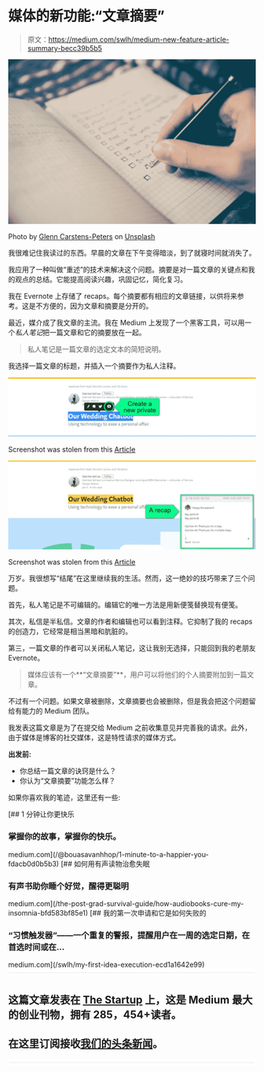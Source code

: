 # 媒体的新功能:“文章摘要”

> 原文：<https://medium.com/swlh/medium-new-feature-article-summary-becc39b5b5>

![](img/e5e4aaf8e7851ca5ba655bcc9b121cb9.png)

Photo by [Glenn Carstens-Peters](https://unsplash.com/photos/RLw-UC03Gwc?utm_source=unsplash&utm_medium=referral&utm_content=creditCopyText) on [Unsplash](https://unsplash.com/search/photos/note?utm_source=unsplash&utm_medium=referral&utm_content=creditCopyText)

我很难记住我读过的东西。早晨的文章在下午变得暗淡，到了就寝时间就消失了。

我应用了一种叫做“重述”的技术来解决这个问题。摘要是对一篇文章的关键点和我的观点的总结。它能提高阅读兴趣，巩固记忆，简化复习。

我在 Evernote 上存储了 recaps。每个摘要都有相应的文章链接，以供将来参考。这是不方便的，因为文章和摘要是分开的。

最近，媒介成了我文章的主流。我在 Medium 上发现了一个黑客工具，可以用一个*私人笔记*把一篇文章和它的摘要放在一起。

> 私人笔记是一篇文章的选定文本的简短说明。

我选择一篇文章的标题，并插入一个摘要作为私人注释。

![](img/06ed6a67e75622c160002b11fe8cb88d.png)

Screenshot was stolen from this [Article](https://chatbotsmagazine.com/our-wedding-chatbot-c32d317cc7cb)

![](img/bd0e1bfe249c4202f19cbc62a5e603bf.png)

Screenshot was stolen from this [Article](https://chatbotsmagazine.com/our-wedding-chatbot-c32d317cc7cb)

万岁。我很想写“结尾”在这里继续我的生活。然而，这一绝妙的技巧带来了三个问题。

首先，私人笔记是不可编辑的。编辑它的唯一方法是用新便笺替换现有便笺。

其次，私信是半私信。文章的作者和编辑也可以看到注释。它抑制了我的 recaps 的创造力，它经常是相当黑暗和肮脏的。

第三，一篇文章的作者可以关闭私人笔记，这让我别无选择，只能回到我的老朋友 Evernote。

> 媒体应该有一个**“文章摘要”**，用户可以将他们的个人摘要附加到一篇文章。

不过有一个问题。如果文章被删除，文章摘要也会被删除，但是我会把这个问题留给有能力的 Medium 团队。

我发表这篇文章是为了在提交给 Medium 之前收集意见并完善我的请求。此外，由于媒体是博客的社交媒体，这是特性请求的媒体方式。

**出发前:**

*   你总结一篇文章的诀窍是什么？
*   你认为“文章摘要”功能怎么样？

如果你喜欢我的笔迹，这里还有一些:

[](/@bouasavanhhop/1-minute-to-a-happier-you-fdacb0d0b5b3) [## 1 分钟让你更快乐

### 掌握你的故事，掌握你的快乐。

medium.com](/@bouasavanhhop/1-minute-to-a-happier-you-fdacb0d0b5b3) [](/the-post-grad-survival-guide/how-audiobooks-cure-my-insomnia-bfd583bf85e1) [## 如何用有声读物治愈失眠

### 有声书助你睡个好觉，醒得更聪明

medium.com](/the-post-grad-survival-guide/how-audiobooks-cure-my-insomnia-bfd583bf85e1) [](/swlh/my-first-idea-execution-ecd1a1642e99) [## 我的第一次申请和它是如何失败的

### “习惯触发器”——一个重复的警报，提醒用户在一周的选定日期，在首选时间或在…

medium.com](/swlh/my-first-idea-execution-ecd1a1642e99) ![](img/731acf26f5d44fdc58d99a6388fe935d.png)

## 这篇文章发表在 [The Startup](https://medium.com/swlh) 上，这是 Medium 最大的创业刊物，拥有 285，454+读者。

## 在这里订阅接收[我们的头条新闻](http://growthsupply.com/the-startup-newsletter/)。

![](img/731acf26f5d44fdc58d99a6388fe935d.png)